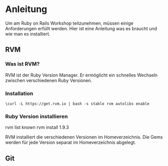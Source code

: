 # Anleitung

Um am Ruby on Rails Workshop teilzunehmen, müssen einige Anforderungen erfüllt werden.
Hier ist eine Anleitung was es braucht und wie man es installiert.

## RVM

### Was ist RVM?

RVM ist der Ruby Version Manager.
Er ermöglicht ein schnelles Wechseln zwischen verschiedenen Ruby Versionen.

### Installation

`\curl -L https://get.rvm.io | bash -s stable
rvm autolibs enable`

### Ruby Version installieren

rvm list known
rvm install 1.9.3

RVM installiert die verschiedenen Versionen im Homeverzeichnis.
Die Gems werden für jede Version separat im Homeverzeichnis abgelegt.

## Git
